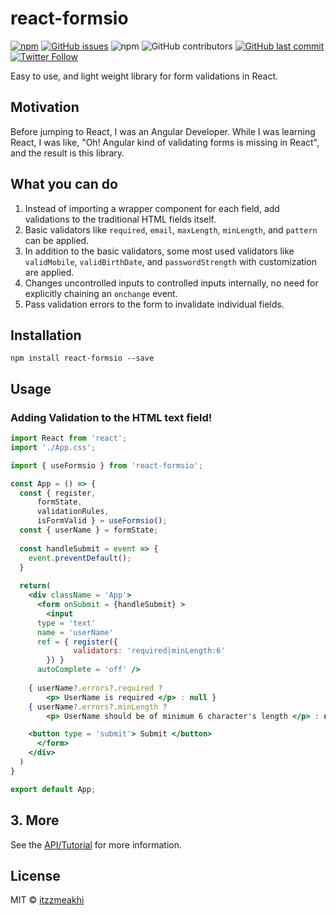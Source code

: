 # react-formsio

[![npm](https://img.shields.io/npm/v/react-formsio)](https://www.npmjs.com/package/react-formsio)   [![GitHub issues](https://img.shields.io/github/issues/itzzmeakhi/react-formsio)](https://github.com/itzzmeakhi/react-formsio/issues) ![npm](https://img.shields.io/npm/dt/react-formsio) ![GitHub contributors](https://img.shields.io/github/contributors/itzzmeakhi/react-formsio) [![GitHub last commit](https://img.shields.io/github/last-commit/itzzmeakhi/react-formsio)](https://github.com/itzzmeakhi/react-formsio) [![Twitter Follow](https://img.shields.io/twitter/follow/itzzmeakhi?style=social)](https://twitter.com/itzzmeakhi)


Easy to use, and light weight library for form validations in React.

## Motivation

Before jumping to React, I was an Angular Developer. While I was learning React, I was like, "Oh!  Angular kind of validating forms is missing in React", and the result is this library.

## What you can do

1) Instead of importing a wrapper component for each field, add validations to the traditional HTML fields itself.
2) Basic validators like `required`, `email`, `maxLength`, `minLength`, and `pattern` can be applied.
3) In addition to the basic validators, some most used validators like `validMobile`, `validBirthDate`, and `passwordStrength` with customization are applied.
4) Changes uncontrolled inputs to controlled inputs internally, no need for explicitly chaining an `onchange` event. 
5) Pass validation errors to the form to invalidate individual fields.

## Installation
```
npm install react-formsio --save
```

## Usage
### Adding Validation to the HTML text field!
```jsx
import React from 'react';
import './App.css';

import { useFormsio } from 'react-formsio';

const App = () => {
  const { register, 
	  formState, 
	  validationRules, 
	  isFormValid } = useFormsio();
  const { userName } = formState;
	
  const handleSubmit = event => {
    event.preventDefault();
  }
  
  return(
    <div className = 'App'>
      <form onSubmit = {handleSubmit} >
        <input
	  type = 'text'
	  name = 'userName'
	  ref = { register({
	          validators: 'required|minLength:6'
		}) }
	  autoComplete = 'off' />
	  
	{ userName?.errors?.required ? 
	    <p> UserName is required </p> : null }
	{ userName?.errors?.minLength ? 
	    <p> UserName should be of minimum 6 character's length </p> : null }

	<button type = 'submit'> Submit </button>
      </form>
    </div>
  )
}

export default App;
```

## 3. More

See the [API/Tutorial](/API.md) for more information.


## License

MIT © [itzzmeakhi](https://github.com/itzzmeakhi)